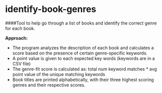 # identify-book-genres
####Tool to help go through a list of books and identify the correct genre for each book. 

**Approach:**
* The program analyzes the description of each book and calculates a score based on the presence of certain genre-specific keywords.
* A point value is given to each expected key words (keywords are in a CSV file)
* The genre-fit score is calculated as: total num keyword matches * avg point value of the unique matching keywords
* Book titles are printed alphabetically, with their three highest scoring genres and their respective scores.
